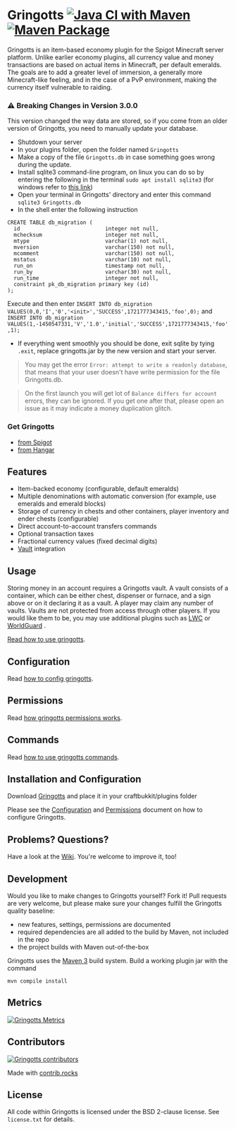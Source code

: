 Gringotts [![Java CI with Maven](https://github.com/nikosgram/gringotts/actions/workflows/maven.yml/badge.svg)](https://github.com/nikosgram/gringotts/actions/workflows/maven.yml) [![Maven Package](https://github.com/nikosgram/gringotts/actions/workflows/maven-publish.yml/badge.svg)](https://github.com/nikosgram/gringotts/actions/workflows/maven-publish.yml)
=========

Gringotts is an item-based economy plugin for the Spigot Minecraft server platform. Unlike earlier economy plugins, all
currency value and money transactions are based on actual items in Minecraft, per default emeralds. The goals are to add
a greater level of immersion, a generally more Minecraft-like feeling, and in the case of a PvP environment, making the
currency itself vulnerable to raiding.


### ⚠ Breaking Changes in Version 3.0.0

This version changed the way data are stored, so if you come from an older version of Gringotts, you need to manually update your database.

- Shutdown your server
- In your plugins folder, open the folder named `Gringotts`
- Make a copy of the file `Gringotts.db` in case something goes wrong during the update.
- Install sqlite3 command-line program, on linux you can do so by entering the following in the terminal `sudo apt install sqlite3`
(for windows refer to [this link](https://www.sqlite.org/cli.html))
- Open your terminal in Gringotts' directory and enter this command `sqlite3 Gringotts.db`
- In the shell enter the following instruction
```
CREATE TABLE db_migration (
  id                           integer not null,
  mchecksum                    integer not null,
  mtype                        varchar(1) not null,
  mversion                     varchar(150) not null,
  mcomment                     varchar(150) not null,
  mstatus                      varchar(10) not null,
  run_on                       timestamp not null,
  run_by                       varchar(30) not null,
  run_time                     integer not null,
  constraint pk_db_migration primary key (id)
);
```
Execute and then enter
`INSERT INTO db_migration VALUES(0,0,'I','0','<init>','SUCCESS',1721777343415,'foo',0);`
and
`INSERT INTO db_migration VALUES(1,-1450547331,'V','1.0','initial','SUCCESS',1721777343415,'foo',1);`

- If everything went smoothly you should be done, exit sqlite by tying `.exit`, replace gringotts.jar by the new version and start your server.

> You may get the error `Error: attempt to write a readonly database`, that means that your user doesn't have write permission for the file Gringotts.db.

> On the first launch you will get lot of `Balance differs for account` errors, they can be ignored. If you get one after that, please open an issue as it may indicate a money duplication glitch.


### Get Gringotts

- [from Spigot](https://www.spigotmc.org/resources/gringotts.42071/)
- [from Hangar](https://hangar.papermc.io/nikosgram/Gringotts)

Features
--------

* Item-backed economy (configurable, default emeralds)
* Multiple denominations with automatic conversion (for example, use emeralds and emerald blocks)
* Storage of currency in chests and other containers, player inventory and ender chests (configurable)
* Direct account-to-account transfers commands
* Optional transaction taxes
* Fractional currency values (fixed decimal digits)
* [Vault](https://www.spigotmc.org/resources/vault.34315/) integration

Usage
-----
Storing money in an account requires a Gringotts vault. A vault consists of a container, which can be either chest,
dispenser or furnace, and a sign above or on it declaring it as a vault. A player may claim any number of
vaults. Vaults are not protected from access through other players. If you would like them to be, you may use additional
plugins such as [LWC](https://dev.bukkit.org/projects/lwc/) or [WorldGuard](https://dev.bukkit.org/projects/worldguard/)
.

[Read how to use gringotts](https://github.com/nikosgram/Gringotts/wiki/Usage).

Configuration
-----
Read [how to config gringotts](https://github.com/nikosgram/Gringotts/wiki/Configuration).

Permissions
-----
Read [how gringotts permissions works](https://github.com/nikosgram/Gringotts/wiki/Permissions).

Commands
--------
Read [how to use gringotts commands](https://github.com/nikosgram/Gringotts/wiki/Commands).

Installation and Configuration
------------------------------
Download [Gringotts](https://www.spigotmc.org/resources/gringotts.42071/) and place it in your craftbukkit/plugins
folder

Please see the [Configuration](https://github.com/nikosgram/Gringotts/wiki/Permissions)
and [Permissions](https://github.com/nikosgram/Gringotts/wiki/Permissions) document on how to configure Gringotts.

Problems? Questions?
--------------------
Have a look at the [Wiki](https://github.com/nikosgram/Gringotts/wiki). You're welcome to improve it, too!

Development
-----------
Would you like to make changes to Gringotts yourself? Fork it!
Pull requests are very welcome, but please make sure your changes fulfill the Gringotts quality baseline:

* new features, settings, permissions are documented
* required dependencies are all added to the build by Maven, not included in the repo
* the project builds with Maven out-of-the-box

Gringotts uses the [Maven 3](http://maven.apache.org/) build system. Build a working plugin jar with the command

```shell
mvn compile install
```

Metrics
-------
[![Gringotts Metrics](https://bstats.org/signatures/bukkit/Gringotts.svg)](https://bstats.org/plugin/bukkit/Gringotts/4998)

## Contributors

<a href="https://github.com/nikosgram/gringotts/graphs/contributors">
  <img src="https://contrib.rocks/image?repo=nikosgram/gringotts"  alt="Gringotts contributors"/>
</a>

Made with [contrib.rocks](https://contrib.rocks/preview?repo=nikosgram%2Fgringotts)

License
-------
All code within Gringotts is licensed under the BSD 2-clause license. See `license.txt` for details.
